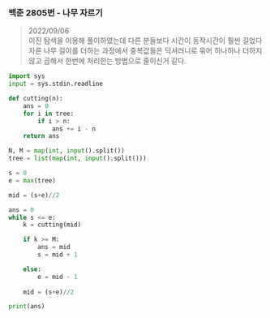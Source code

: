 ### 백준 2805번 - 나무 자르기

> 2022/09/06 <br>
> 이진 탐색을 이용해 풀이하였는데 다른 분들보다 시간이 동작시간이 훨씬 길었다 자른 나무 길이를 더하는 과정에서 중복값들은 딕셔러니로 묶어 하나하나 더하지 않고 곱해서 한번에 처리한는 방법으로 줄이신거 같다.


```python
import sys
input = sys.stdin.readline

def cutting(n):
    ans = 0
    for i in tree:
        if i > n:
            ans += i - n
    return ans

N, M = map(int, input().split())
tree = list(map(int, input().split()))

s = 0
e = max(tree)

mid = (s+e)//2

ans = 0
while s <= e:
    k = cutting(mid)

    if k >= M:
        ans = mid
        s = mid + 1

    else:
        e = mid - 1
    
    mid = (s+e)//2

print(ans)
```